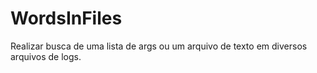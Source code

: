 # WordsInFiles
Realizar busca de uma lista de args ou um arquivo de texto em diversos arquivos de logs.
